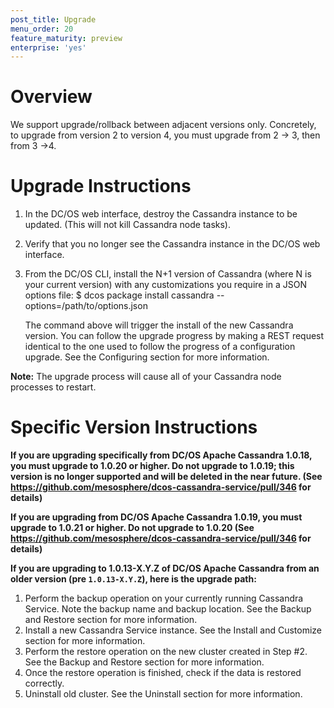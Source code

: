 ```yaml
---
post_title: Upgrade
menu_order: 20
feature_maturity: preview
enterprise: 'yes'
---
```


# Overview

We support upgrade/rollback between adjacent versions only.  Concretely, to upgrade from version 2 to version 4, you must upgrade from 2 -> 3, then from 3 ->4.  

# Upgrade Instructions

1. In the DC/OS web interface, destroy the Cassandra instance to be updated. (This will not kill Cassandra node tasks).
1. Verify that you no longer see the Cassandra instance in the DC/OS web interface.
1. From the DC/OS CLI, install the N+1 version of Cassandra (where N is your current version) with any customizations you require in a JSON options file:
    $ dcos package install cassandra --options=/path/to/options.json

   The command above will trigger the install of the new Cassandra version. You can follow the upgrade progress by making a REST request identical to the one used to follow the progress of a configuration upgrade. See the Configuring section for more information.

**Note:** The upgrade process will cause all of your Cassandra node
processes to restart.

# Specific Version Instructions

**If you are upgrading specifically from DC/OS Apache Cassandra 1.0.18, you must
upgrade to 1.0.20 or higher.  Do not upgrade to 1.0.19; this version is no longer 
supported and will be deleted in the near future. (See
https://github.com/mesosphere/dcos-cassandra-service/pull/346 for details)**

**If you are upgrading from DC/OS Apache Cassandra 1.0.19, you must
  upgrade to 1.0.21 or higher.  Do not upgrade to 1.0.20 (See
  https://github.com/mesosphere/dcos-cassandra-service/pull/346 for details)**

**If you are upgrading to 1.0.13-X.Y.Z of DC/OS Apache
  Cassandra from an older version (pre `1.0.13-X.Y.Z`), here is the
  upgrade path:**

1. Perform the backup operation on your currently running Cassandra Service. Note the backup name and backup location. See the Backup and Restore section for more information.
1. Install a new Cassandra Service instance. See the Install and Customize section for more information.
1. Perform the restore operation on the new cluster created in Step #2. See the Backup and Restore section for more information.
1. Once the restore operation is finished, check if the data is restored correctly.
1. Uninstall old cluster. See the Uninstall section for more information.
